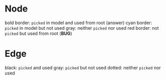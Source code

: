 # Node

bold border: `picked` in model and used from root (answer)
cyan border: `picked` in model but not used
gray: neither `picked` nor used
red border: not `picked` but used from root (**BUG**)

# Edge

black: `picked` and used
gray: `picked` but not used
dotted: neither `picked` nor used